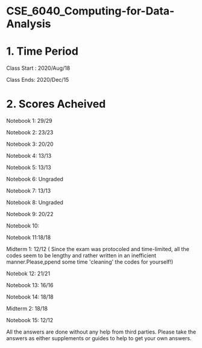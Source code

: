 # <Course Title> CSE_6040_Computing-for-Data-Analysis

# 1. Time Period
Class Start : 2020/Aug/18 

Class Ends: 2020/Dec/15

# 2. Scores Acheived 

Notebook 1: 29/29

Notebook 2: 23/23

Notebook 3: 20/20

Notebook 4: 13/13

Notebook 5: 13/13

Notebook 6: Ungraded

Notebook 7: 13/13

Notebook 8: Ungraded

Notebook 9: 20/22

Notebook 10:

Notebook 11:18/18

Midterm 1: 12/12 ( Since the exam was protocoled and time-limited, all the codes seem to be lengthy and rather written in an inefficient manner.Please,ppend some time 'cleaning' the codes for yourself!)

Notebok 12: 21/21

Notebook 13: 16/16

Notebook 14: 18/18

Midterm 2: 18/18

Notebook 15: 12/12

All the answers are done  without any help from third parties. Please take the answers as either supplements or guides to help to get your own answers. 


